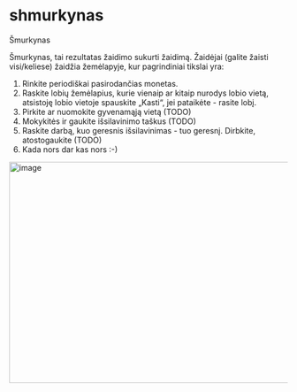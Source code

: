 # shmurkynas
Šmurkynas

Šmurkynas, tai rezultatas žaidimo sukurti žaidimą.
Žaidėjai (galite žaisti visi/keliese) žaidžia žemėlapyje, kur pagrindiniai tikslai yra:
1. Rinkite periodiškai pasirodančias monetas.
2. Raskite lobių žemėlapius, kurie vienaip ar kitaip nurodys lobio vietą, atsistoję lobio vietoje spauskite „Kasti“, jei pataikėte - rasite lobį.
3. Pirkite ar nuomokite gyvenamąją vietą (TODO)
4. Mokykitės ir gaukite išsilavinimo taškus (TODO)
5. Raskite darbą, kuo geresnis išsilavinimas - tuo geresnį. Dirbkite, atostogaukite (TODO)
6. Kada nors dar kas nors :-)

<img width="700" height="400" alt="image" src="https://github.com/user-attachments/assets/b3304945-4c5d-438a-bd36-9683fe641894" />
